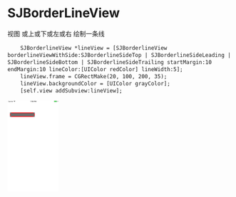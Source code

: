 # SJBorderLineView
视图 或上或下或左或右 绘制一条线
```
    SJBorderlineView *lineView = [SJBorderlineView borderlineViewWithSide:SJBorderlineSideTop | SJBorderlineSideLeading | SJBorderlineSideBottom | SJBorderlineSideTrailing startMargin:10 endMargin:10 lineColor:[UIColor redColor] lineWidth:5];
    lineView.frame = CGRectMake(20, 100, 200, 35);
    lineView.backgroundColor = [UIColor grayColor];
    [self.view addSubview:lineView];
```
<img src="https://github.com/changsanjiang/SJBorderLineView/blob/master/SJBorderLineViewProject/sample.png" style="zoom:20%" />
